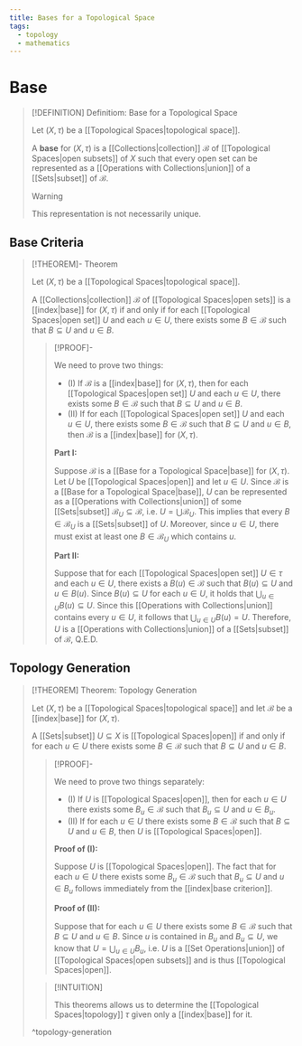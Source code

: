 ```yaml
---
title: Bases for a Topological Space
tags:
  - topology
  - mathematics
---
```


# Base

>[!DEFINITION] Definitiom: Base for a Topological Space
>
>Let $(X, \tau)$ be a [[Topological Spaces|topological space]].
>
>A **base** for $(X,\tau)$ is a [[Collections|collection]] $\mathcal{B}$ of [[Topological Spaces|open subsets]] of $X$ such that every open set can be represented as a [[Operations with Collections|union]] of a [[Sets|subset]] of $\mathcal{B}$.
>
>>[!WARNING]
>>
>>This representation is not necessarily unique.
>>

## Base Criteria

>[!THEOREM]- Theorem
>
>Let $(X, \tau)$ be a [[Topological Spaces|topological space]].
>
>A [[Collections|collection]] $\mathcal{B}$ of [[Topological Spaces|open sets]] is a [[index|base]] for $(X, \tau)$ if and only if for each [[Topological Spaces|open set]] $U$ and each $u \in U$, there exists some $B \in \mathcal{B}$ such that $B \subseteq U$ and $u \in B$.
>
>>[!PROOF]-
>>
>>We need to prove two things:
>>- (I) If $\mathcal{B}$ is a [[index|base]] for $(X, \tau)$, then for each [[Topological Spaces|open set]] $U$ and each $u \in U$, there exists some $B \in \mathcal{B}$ such that $B \subseteq U$ and $u \in B$.
>>- (II) If for each [[Topological Spaces|open set]] $U$ and each $u \in U$, there exists some $B \in \mathcal{B}$ such that $B \subseteq U$ and $u \in B$, then $\mathcal{B}$ is a  [[index|base]] for $(X, \tau)$.
>>
>>**Part I:**
>>
>>Suppose $\mathcal{B}$ is a [[Base for a Topological Space|base]] for $(X, \tau)$. Let $U$ be [[Topological Spaces|open]] and let $u \in U$. Since $\mathcal{B}$ is a [[Base for a Topological Space|base]], $U$ can be represented as a [[Operations with Collections|union]] of some [[Sets|subset]] $\mathcal{B}_U \subseteq \mathcal{B}$, i.e. $U = \bigcup \mathcal{B}_U$. This implies that every $B \in \mathcal{B}_U$ is a [[Sets|subset]] of $U$. Moreover, since $u \in U$, there must exist at least one $B \in \mathcal{B}_U$ which contains $u$.
>>
>>**Part II:**
>>
>>Suppose that for each [[Topological Spaces|open set]] $U \in \tau$ and each $u \in U$, there exists a $B(u) \in \mathcal{B}$ such that $B(u) \subseteq U$ and $u \in B(u)$. Since $B(u) \subseteq U$ for each $u \in U$, it holds that $\bigcup_{u \in U} B(u) \subseteq U$. Since this [[Operations with Collections|union]] contains every $u \in U$, it follows that $\bigcup_{u \in U} B(u) = U$. Therefore, $U$ is a [[Operations with Collections|union]] of a [[Sets|subset]] of $\mathcal{B}$, Q.E.D.
>>
>

## Topology Generation

>[!THEOREM] Theorem: Topology Generation
>
>Let $(X, \tau)$ be a [[Topological Spaces|topological space]] and let $\mathcal{B}$ be a [[index|base]] for $(X, \tau)$.
>
>A [[Sets|subset]] $U \subseteq X$ is [[Topological Spaces|open]] if and only if for each $u \in U$ there exists some $B \in \mathcal{B}$ such that $B \subseteq U$ and $u \in B$.
>
>>[!PROOF]-
>>
>>We need to prove two things separately:
>>- (I) If $U$ is [[Topological Spaces|open]], then for each $u \in U$ there exists some $B_u \in \mathcal{B}$ such that $B_u \subseteq U$ and $u \in B_u$.
>>- (II) If for each $u \in U$ there exists some $B \in \mathcal{B}$ such that $B \subseteq U$ and $u \in B$, then $U$ is [[Topological Spaces|open]].
>>
>>**Proof of (I):**
>>
>>Suppose $U$ is [[Topological Spaces|open]]. The fact that for each $u \in U$ there exists some $B_u \in \mathcal{B}$ such that $B_u \subseteq U$ and $u \in B_u$ follows immediately from the [[index|base criterion]].
>>
>>**Proof of (II):**
>>
>>Suppose that for each $u \in U$ there exists some $B \in \mathcal{B}$ such that $B \subseteq U$ and $u \in B$. Since $u$ is contained in $B_u$ and $B_u \subseteq U$, we know that $U = \bigcup_{u \in U} B_u$, i.e. $U$ is a [[Set Operations|union]] of [[Topological Spaces|open subsets]] and is thus [[Topological Spaces|open]].
>>
>
>>[!INTUITION]
>>
>>This theorems allows us to determine the [[Topological Spaces|topology]] $\tau$ given only a [[index|base]] for it.
>>
>
>^topology-generation
>
